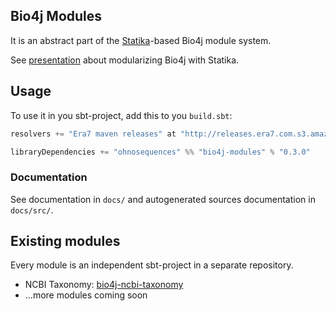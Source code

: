 ## Bio4j Modules

It is an abstract part of the [Statika](https://github.com/ohnosequences/statika)-based Bio4j module system.

See [presentation](https://speakerdeck.com/ohnoseq/bio4j-plus-statika-managing-module-dependencies-on-the-type-level) about modularizing Bio4j with Statika.


## Usage

To use it in you sbt-project, add this to you `build.sbt`:

```scala
resolvers += "Era7 maven releases" at "http://releases.era7.com.s3.amazonaws.com"

libraryDependencies += "ohnosequences" %% "bio4j-modules" % "0.3.0"
```


### Documentation

See documentation in `docs/` and autogenerated sources documentation in `docs/src/`.


## Existing modules

Every module is an independent sbt-project in a separate repository.

- NCBI Taxonomy: [bio4j-ncbi-taxonomy](https://github.com/bio4j/bio4j-ncbi-taxonomy)
- ...more modules coming soon
